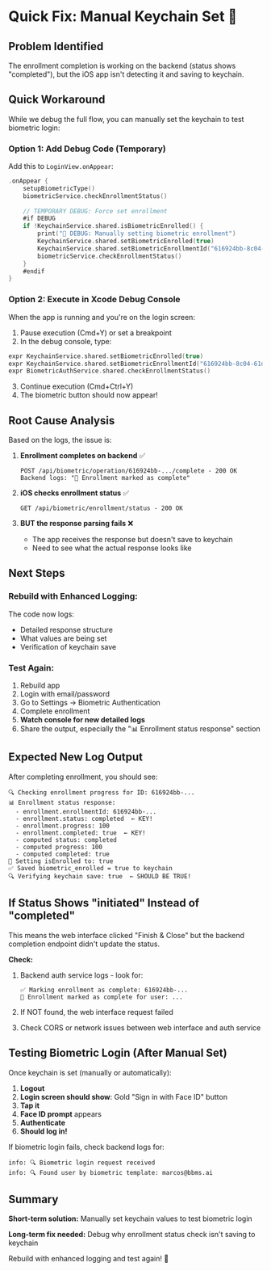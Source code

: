 # Quick Fix: Manual Keychain Set 🔧

## Problem Identified
The enrollment completion is working on the backend (status shows "completed"), but the iOS app isn't detecting it and saving to keychain.

## Quick Workaround

While we debug the full flow, you can manually set the keychain to test biometric login:

### Option 1: Add Debug Code (Temporary)
Add this to `LoginView.onAppear`:

```swift
.onAppear {
    setupBiometricType()
    biometricService.checkEnrollmentStatus()
    
    // TEMPORARY DEBUG: Force set enrollment
    #if DEBUG
    if !KeychainService.shared.isBiometricEnrolled() {
        print("🔧 DEBUG: Manually setting biometric enrollment")
        KeychainService.shared.setBiometricEnrolled(true)
        KeychainService.shared.setBiometricEnrollmentId("616924bb-8c04-61db-004d-f7ecbe96c8d1")
        biometricService.checkEnrollmentStatus()
    }
    #endif
}
```

### Option 2: Execute in Xcode Debug Console
When the app is running and you're on the login screen:

1. Pause execution (Cmd+Y) or set a breakpoint
2. In the debug console, type:

```swift
expr KeychainService.shared.setBiometricEnrolled(true)
expr KeychainService.shared.setBiometricEnrollmentId("616924bb-8c04-61db-004d-f7ecbe96c8d1")
expr BiometricAuthService.shared.checkEnrollmentStatus()
```

3. Continue execution (Cmd+Ctrl+Y)
4. The biometric button should now appear!

## Root Cause Analysis

Based on the logs, the issue is:

1. **Enrollment completes on backend** ✅
   ```
   POST /api/biometric/operation/616924bb-.../complete - 200 OK
   Backend logs: "🎉 Enrollment marked as complete"
   ```

2. **iOS checks enrollment status** ✅
   ```
   GET /api/biometric/enrollment/status - 200 OK
   ```

3. **BUT the response parsing fails** ❌
   - The app receives the response but doesn't save to keychain
   - Need to see what the actual response looks like

## Next Steps

### Rebuild with Enhanced Logging:
The code now logs:
- Detailed response structure
- What values are being set
- Verification of keychain save

### Test Again:
1. Rebuild app
2. Login with email/password
3. Go to Settings → Biometric Authentication
4. Complete enrollment
5. **Watch console for new detailed logs**
6. Share the output, especially the "📊 Enrollment status response" section

## Expected New Log Output

After completing enrollment, you should see:

```
🔍 Checking enrollment progress for ID: 616924bb-...
📊 Enrollment status response:
  - enrollment.enrollmentId: 616924bb-...
  - enrollment.status: completed  ← KEY!
  - enrollment.progress: 100
  - enrollment.completed: true  ← KEY!
  - computed status: completed
  - computed progress: 100
  - computed completed: true
🎯 Setting isEnrolled to: true
✅ Saved biometric_enrolled = true to keychain
🔍 Verifying keychain save: true  ← SHOULD BE TRUE!
```

## If Status Shows "initiated" Instead of "completed"

This means the web interface clicked "Finish & Close" but the backend completion endpoint didn't update the status.

**Check:**
1. Backend auth service logs - look for:
   ```
   ✅ Marking enrollment as complete: 616924bb-...
   🎉 Enrollment marked as complete for user: ...
   ```

2. If NOT found, the web interface request failed
3. Check CORS or network issues between web interface and auth service

## Testing Biometric Login (After Manual Set)

Once keychain is set (manually or automatically):

1. **Logout**
2. **Login screen should show**: Gold "Sign in with Face ID" button
3. **Tap it**
4. **Face ID prompt** appears
5. **Authenticate**
6. **Should log in!**

If biometric login fails, check backend logs for:
```
info: 🔍 Biometric login request received
info: 🔍 Found user by biometric template: marcos@bbms.ai
```

## Summary

**Short-term solution:** Manually set keychain values to test biometric login

**Long-term fix needed:** Debug why enrollment status check isn't saving to keychain

Rebuild with enhanced logging and test again! 🚀
